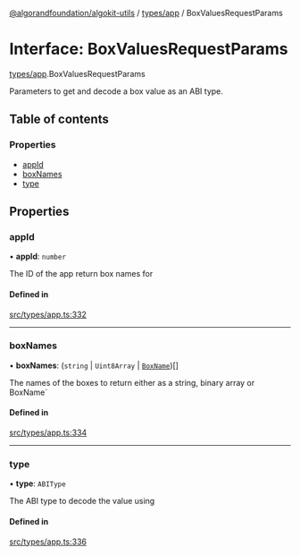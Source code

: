[@algorandfoundation/algokit-utils](../README.md) / [types/app](../modules/types_app.md) / BoxValuesRequestParams

# Interface: BoxValuesRequestParams

[types/app](../modules/types_app.md).BoxValuesRequestParams

Parameters to get and decode a box value as an ABI type.

## Table of contents

### Properties

- [appId](types_app.BoxValuesRequestParams.md#appid)
- [boxNames](types_app.BoxValuesRequestParams.md#boxnames)
- [type](types_app.BoxValuesRequestParams.md#type)

## Properties

### appId

• **appId**: `number`

The ID of the app return box names for

#### Defined in

[src/types/app.ts:332](https://github.com/algorandfoundation/algokit-utils-ts/blob/main/src/types/app.ts#L332)

___

### boxNames

• **boxNames**: (`string` \| `Uint8Array` \| [`BoxName`](types_app.BoxName.md))[]

The names of the boxes to return either as a string, binary array or BoxName`

#### Defined in

[src/types/app.ts:334](https://github.com/algorandfoundation/algokit-utils-ts/blob/main/src/types/app.ts#L334)

___

### type

• **type**: `ABIType`

The ABI type to decode the value using

#### Defined in

[src/types/app.ts:336](https://github.com/algorandfoundation/algokit-utils-ts/blob/main/src/types/app.ts#L336)
